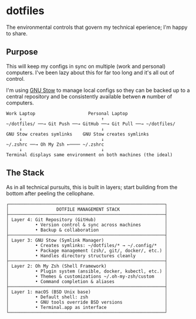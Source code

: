 # dotfiles

The environmental controls that govern my technical eperience; I'm happy to share.

## Purpose

This will keep my configs in sync on multiple (work and personal) computers. I've been lazy about this for far too long and it's all out of control.

I'm using [GNU Stow] to manage local configs so they can be backed up to a central repository and be consistently available betwen ***n*** number of computers.

```shell
Work Laptop                    Personal Laptop
     ↓                              ↑
~/dotfiles/ ──→ Git Push ──→ GitHub ──→ Git Pull ──→ ~/dotfiles/
     ↓                              ↓
GNU Stow creates symlinks    GNU Stow creates symlinks
     ↓                              ↓
~/.zshrc ──→ Oh My Zsh ←──── ~/.zshrc
     ↓                              ↓
Terminal displays same environment on both machines (the ideal)
```

## The Stack

As in all technical pursuits, this is built in layers; start building from the bottom after peeling the cellophane.

```shell
┌───────────────────────────────────────────────────────────┐
│                  DOTFILE MANAGEMENT STACK                 │
├───────────────────────────────────────────────────────────┤
│ Layer 4: Git Repository (GitHub)                          │
│          • Version control & sync across machines         │
│          • Backup & collaboration                         │
├───────────────────────────────────────────────────────────┤
│ Layer 3: GNU Stow (Symlink Manager)                       │
│          • Creates symlinks: ~/dotfiles/* → ~/.config/*   │
│          • Package management (zsh/, git/, docker/, etc.) │
│          • Handles directory structures cleanly           │
├───────────────────────────────────────────────────────────┤
│ Layer 2: Oh My Zsh (Shell Framework)                      │
│          • Plugin system (ansible, docker, kubectl, etc.) │
│          • Themes & customizations ~/.oh-my-zsh/custom    │
│          • Command completion & aliases                   │
├───────────────────────────────────────────────────────────┤
│ Layer 1: macOS (BSD Unix base)                            │
│          • Default shell: zsh                             │
│          • GNU tools override BSD versions                │
│          • Terminal.app as interface                      │
└───────────────────────────────────────────────────────────┘
```

<!-- refs -->

[GNU Stow]:https://www.gnu.org/software/stow/
